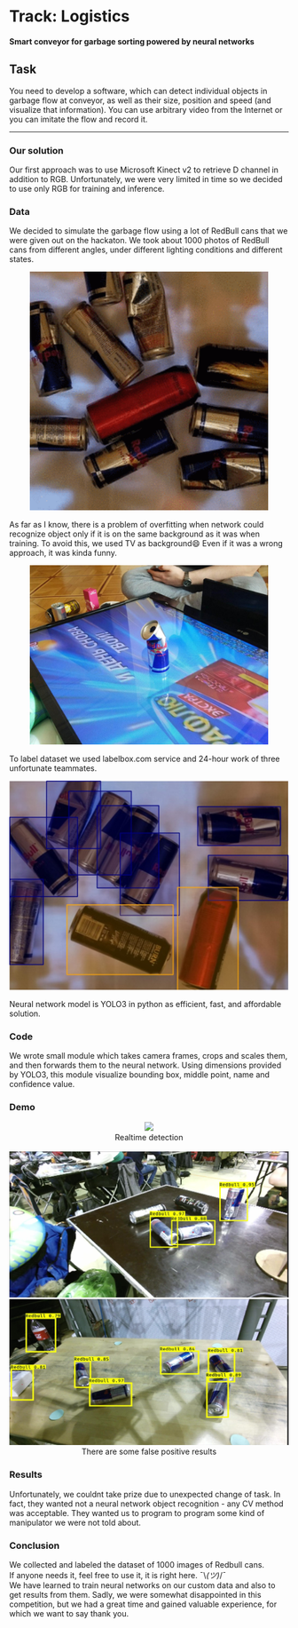 # Track: Logistics
#### Smart conveyor for garbage sorting powered by neural networks

## Task
You need to develop a software, which can detect individual objects in garbage flow at conveyor, as well as their size, position and speed (and visualize that information). You can use arbitrary video from the Internet or you can imitate the flow and record it.
___
### Our solution
Our first approach was to use Microsoft Kinect v2 to retrieve D channel in addition to RGB.
Unfortunately, we were very limited in time so we decided to use only RGB for training and inference.

### Data
We decided to simulate the garbage flow using a lot of RedBull cans that we were given out on the hackaton.
We took about 1000 photos of RedBull cans from different angles, under different lighting conditions and different states.
<p align="center"><img src="https://github.com/wndenis/gSorter/raw/master/ReadmeMedia/DataVideo.gif" width="430"></p>

As far as I know, there is a problem of overfitting when network could recognize object only if it is on the same background as it was when training. To avoid this, we used TV as background😄 Even if it was a wrong approach, it was kinda funny.
<p align="center"><img src="https://github.com/wndenis/gSorter/raw/master/ReadmeMedia/Moment.jpg" width="430"></p>

To label dataset we used labelbox.com service and 24-hour work of three unfortunate teammates.

![Data](https://github.com/wndenis/gSorter/raw/master/ReadmeMedia/Data2.jpg)


Neural network model is YOLO3 in python as efficient, fast, and affordable solution.

### Code
We wrote small module which takes camera frames, crops and scales them, and then forwards them to the neural network. Using dimensions provided by YOLO3, this module visualize bounding box, middle point, name and confidence value.

### Demo
<p align="center">
  <img src="https://github.com/wndenis/gSorter/raw/master/ReadmeMedia/RecognitionVideo.gif"><br>
  Realtime detection
  <br><br>
  <img src="https://github.com/wndenis/gSorter/raw/master/ReadmeMedia/Recognition2.jpg">
  <img src="https://github.com/wndenis/gSorter/raw/master/ReadmeMedia/Recognition4.jpg">
  There are some false positive results  
</p>

### Results
Unfortunately, we couldnt take prize due to unexpected change of task. In fact, they wanted not a neural network object recognition - any CV method was acceptable. They wanted us to program to program some kind of manipulator we were not told about.

### Conclusion
We collected and labeled the dataset of 1000 images of Redbull cans.  
If anyone needs it, feel free to use it, it is right here. <nobr>¯\\_(ツ)_/¯</nobr>  
We have learned to train neural networks on our custom data and also to get results from them. Sadly, we were somewhat disappointed in this competition, but we had a great time and gained valuable experience, for which we want to say thank you.
